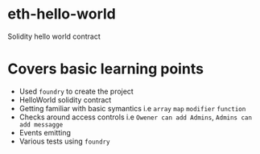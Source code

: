 # eth-hello-world
Solidity hello world contract

# Covers basic learning points
* Used `foundry` to create the project
* HelloWorld solidity contract
* Getting familiar with basic symantics i.e `array` `map` `modifier` `function`
* Checks around access controls i.e `Owener can add Admins`, `Admins can add messagge`
* Events emitting
* Various tests using `foundry`
